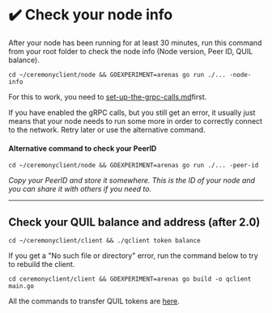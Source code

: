 # ✔️ Check your node info

After your node has been running for at least 30 minutes, run this command from your root folder to check the node info (Node version, Peer ID, QUIL balance).

```
cd ~/ceremonyclient/node && GOEXPERIMENT=arenas go run ./... -node-info
```

For this to work, you need to [set-up-the-grpc-calls.md](set-up-the-grpc-calls.md "mention")first.

If you have enabled the gRPC calls, but you still get an error, it usually just means that your node needs to run some more in order to correctly connect to the network. Retry later or use the alternative command.

#### **Alternative command to check your PeerID**

```
cd ~/ceremonyclient/node && GOEXPERIMENT=arenas go run ./... -peer-id
```

_Copy your PeerID and store it somewhere. This is the ID of your node and you can share it with others if you need to._

***

## Check your QUIL balance and address (after 2.0)

```
cd ~/ceremonyclient/client && ./qclient token balance
```

If you get a "No such file or directory" error, run the command below to try to rebuild the client.

```
cd ceremonyclient/client && GOEXPERIMENT=arenas go build -o qclient main.go
```

All the commands to transfer QUIL tokens are [here](https://github.com/lamat1111/Quilibrium-Node-Auto-Installer/blob/main/tokens-cli-commands.md).
